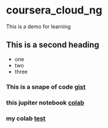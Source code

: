 # coursera_cloud_ng
This is a demo for learning

## This is a second heading
* one
* two
* three
### This is a snape of code [gist](https://gist.github.com/jmpie1/a251b89b06b8eb9bd2964d7b73d7c1f8)

### this jupiter notebook [colab](https://colab.research.google.com/drive/1DqsawjoWM3QjCgO4Ov88m51Znb6_1qaa?usp=sharing)
### my colab [test](https://colab.research.google.com/drive/1DqsawjoWM3QjCgO4Ov88m51Znb6_1qaa?usp=sharing)
